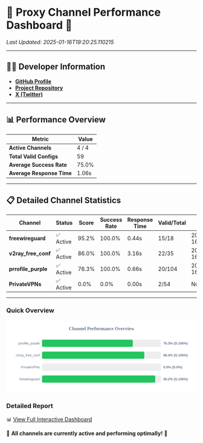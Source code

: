 # 🌟 Proxy Channel Performance Dashboard 🌟

_Last Updated: 2025-01-16T19:20:25.110215_

---

## 👩‍💻 Developer Information

- **[GitHub Profile](https://github.com/4n0nymou3)**  
- **[Project Repository](https://github.com/4n0nymou3/multi-proxy-config-fetcher)**  
- **[X (Twitter)](https://x.com/4n0nymou3)**  

---

## 📊 Performance Overview

| Metric                | Value       |
|-----------------------|-------------|
| **Active Channels**   | 4 / 4       |
| **Total Valid Configs** | 59          |
| **Average Success Rate** | 75.0%      |
| **Average Response Time** | 1.06s       |

---

## 📋 Detailed Channel Statistics

| Channel          | Status     | Score  | Success Rate | Response Time | Valid/Total | Last Success               |
|------------------|------------|--------|--------------|---------------|-------------|----------------------------|
| **freewireguard**  | ✅ Active  | 95.2%  | 100.0% | 0.44s         | 15/18       | 2025-01-16T19:20:25.108370 |
| **v2ray_free_conf**  | ✅ Active  | 86.0%  | 100.0% | 3.16s         | 22/35       | 2025-01-16T19:20:08.748568 |
| **prrofile_purple**  | ✅ Active  | 76.3%  | 100.0% | 0.66s         | 20/104       | 2025-01-16T19:20:05.519508 |
| **PrivateVPNs**  | ✅ Active  | 0.0%  | 0.0% | 0.00s         | 2/54       | None |

---

### Quick Overview
<div align="center">
  <a href="https://raw.githubusercontent.com/nullluser/NullRepo/refs/heads/main/assets/channel_stats_chart.svg">
    <img src="https://raw.githubusercontent.com/nullluser/NullRepo/refs/heads/main/assets/channel_stats_chart.svg" alt="Source Performance Statistics" width="800">
  </a>
</div>

### Detailed Report
📊 [View Full Interactive Dashboard](https://htmlpreview.github.io/?https://github.com/nullluser/NullRepo/blob/main/assets/performance_report.html)

🎉 **All channels are currently active and performing optimally!** 🎉
